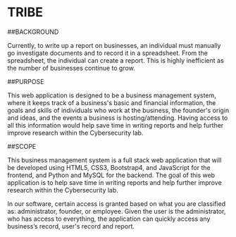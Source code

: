 # TRIBE

##BACKGROUND

Currently, to write up a report on businesses, an individual must manually go investigate documents and to record it in a spreadsheet. From the spreadsheet, the individual can create a report. This is highly inefficient as the number of businesses continue to grow.

##PURPOSE

This web application is designed to be a business management system, where it keeps track of a business's basic and financial information, the goals and skills of individuals who work at the business, the founder's origin and ideas, and the events a business is hosting/attending. Having access to all this information would help save time in writing reports and help further improve research within the Cybersecurity lab.

##SCOPE

This business management system is a full stack web application that will be developed using HTML5, CSS3, Bootstrap4, and JavaScript for the frontend, and Python and MySQL for the backend. The goal of this web application is to help save time in writing reports and help further improve research within the Cybersecurity lab.

In our software, certain access is granted based on what you are classified as: administrator, founder, or employee. Given the user is the administrator, who has access to everything, the application can quickly access any business’s record, user's record and report. 
